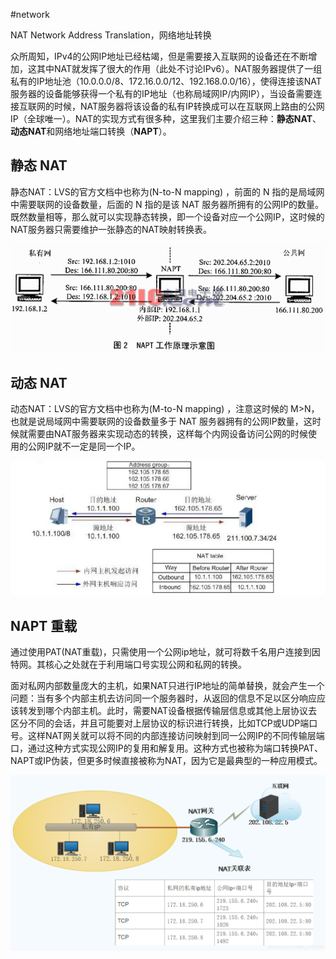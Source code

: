 #network 

NAT  Network Address Translation，网络地址转换

众所周知，IPv4的公网IP地址已经枯竭，但是需要接入互联网的设备还在不断增加，这其中NAT就发挥了很大的作用（此处不讨论IPv6）。NAT服务器提供了一组私有的IP地址池（10.0.0.0/8、172.16.0.0/12、192.168.0.0/16），使得连接该NAT服务器的设备能够获得一个私有的IP地址（也称局域网IP/内网IP），当设备需要连接互联网的时候，NAT服务器将该设备的私有IP转换成可以在互联网上路由的公网IP（全球唯一）。NAT的实现方式有很多种，这里我们主要介绍三种：**静态NAT**、**动态NAT**和网络地址端口转换（**NAPT**）。

## 静态 NAT

静态NAT：LVS的官方文档中也称为(N-to-N mapping)  ，前面的 N 指的是局域网中需要联网的设备数量，后面的 N 指的是该 NAT 服务器所拥有的公网IP的数量。既然数量相等，那么就可以实现静态转换，即一个设备对应一个公网IP，这时候的NAT服务器只需要维护一张静态的NAT映射转换表。

![](assets/nat/024f78f0f736afc3e7c750dfb319ebc4b6451244.jpg.gif)

## 动态 NAT

动态NAT：LVS的官方文档中也称为(M-to-N mapping)  ，注意这时候的 M>N，也就是说局域网中需要联网的设备数量多于 NAT 服务器拥有的公网IP数量，这时候就需要由NAT服务器来实现动态的转换，这样每个内网设备访问公网的时候使用的公网IP就不一定是同一个IP。

![](assets/nat/e1fba3e4935d2aa72dae80b017cf068190c9e049.png@942w_404h_progressive.webp)

## NAPT 重载

通过使用PAT(NAT重载)，只需使用一个公网ip地址，就可将数千名用户连接到因特网。其核心之处就在于利用端口号实现公网和私网的转换。 

面对私网内部数量庞大的主机，如果NAT只进行IP地址的简单替换，就会产生一个问题：当有多个内部主机去访问同一个服务器时，从返回的信息不足以区分响应应该转发到哪个内部主机。此时，需要NAT设备根据传输层信息或其他上层协议去区分不同的会话，并且可能要对上层协议的标识进行转换，比如TCP或UDP端口号。这样NAT网关就可以将不同的内部连接访问映射到同一公网IP的不同传输层端口，通过这种方式实现公网IP的复用和解复用。这种方式也被称为端口转换PAT、NAPT或IP伪装，但更多时候直接被称为NAT，因为它是最典型的一种应用模式。

![](assets/nat/image-20221127211717092.png)





